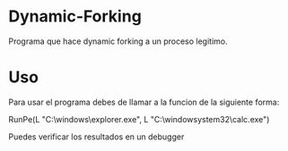 # Dynamic-Forking
Programa que hace dynamic forking a un proceso legitimo.
# Uso
Para usar el programa debes de llamar a la funcion de la siguiente forma:

RunPe(L "C:\windows\explorer.exe", L "C:\windowsystem32\calc.exe")

Puedes verificar los resultados en un debugger
